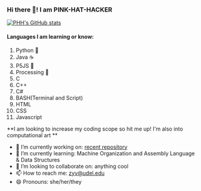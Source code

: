 ### Hi there 👋!   I am PINK-HAT-HACKER

[![PHH's GitHub stats](https://github-readme-stats.vercel.app/api?username=pink-hat-hacker)](https://github.com/anuraghazra/github-readme-stats)

#### Languages I am learning or know:

1. Python 🐍
2. Java ☕
3. P5JS 🌸 
4. Processing 🧩 
5. C
6. C++
7. C#
8. BASH(Terminal and Script)
9. HTML
10. CSS
11. Javascript

**I am looking to increase my coding scope so hit me up! I'm also into computational art **

- 🔭 I’m currently working on: [recent repository](https://github.com/pink-hat-hacker?tab=repositories)
- 🌱 I’m currently learning: Machine Organization and Assembly Language & Data Structures
- 👯 I’m looking to collaborate on: anything cool
- 📫 How to reach me: zyv@udel.edu
- 😄 Pronouns: she/her/they
<!--
**Pink-Hat-Hacker/Pink-Hat-Hacker** is a ✨ _special_ ✨ repository because its `README.md` (this file) appears on your GitHub profile.

Here are some ideas to get you started:

- 🔭 I’m currently working on ...
- 🌱 I’m currently learning ...
- 👯 I’m looking to collaborate on ...
- 🤔 I’m looking for help with ...
- 💬 Ask me about ...
- 📫 How to reach me: ...
- 😄 Pronouns: ...
- ⚡ Fun fact: ...
-->
